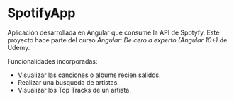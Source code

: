 # SpotifyApp

Aplicación desarrollada en Angular que consume la API de Spotyfy. Este proyecto hace parte del curso *Angular: De cero a experto (Angular 10+)* de Udemy.

Funcionalidades incorporadas:

* Visualizar las canciones o albums recien salidos.
* Realizar una busqueda de artistas.
* Visualizar los Top Tracks de un artista.
